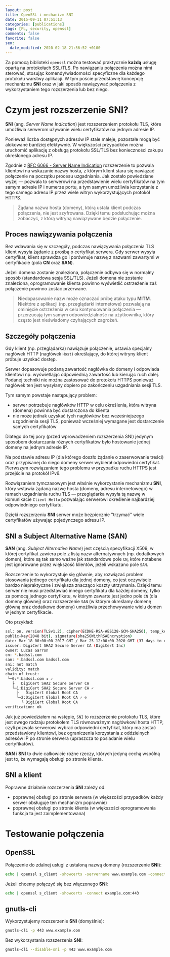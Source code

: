```yaml
---
layout: post
title: OpenSSL i mechanizm SNI
date: 2015-09-11 07:51:13
categories: [publications]
tags: [PL, security, openssl]
comments: false
favorite: false
seo:
  date_modified: 2020-02-18 21:56:52 +0100
---
```


Za pomocą biblioteki `openssl` można testować praktycznie **każdą** usługę opartą na protokołach SSL/TLS. Po nawiązaniu połączenia można nimi sterować, stosując komendy/wiadomości specyficzne dla każdego protokołu warstwy aplikacji. W tym poście przedstawię koncepcję mechanizmu **SNI** oraz w jaki sposób nawiązywać połączenia z wykorzystaniem tego rozszerzenia lub bez niego.

# Czym jest rozszerzenie SNI?

**SNI** (ang. _Server Name Indication_) jest rozszerzeniem protokołu TLS, które umożliwia serwerom używanie wielu certyfikatów na jednym adresie IP.

Ponieważ liczba dostępnych adresów IP stale maleje, pozostałe mogą być alokowane bardziej efektywnie. W większości przypadków można uruchomić aplikację z obsługą protokołu SSL/TLS bez konieczności zakupu określonego adresu IP.

Zgodnie z [RFC 6066 - Server Name Indication](https://tools.ietf.org/html/rfc6066#page-6) rozszerzenie to pozwala klientowi na wskazanie nazwy hosta, z którym klient stara się nawiązać połączenie na początku procesu uzgadniania. Jak zostało powiedziane wyżej — pozwala to serwerowi na przedstawienie wielu certyfikatów na tym samym adresie IP i numerze portu, a tym samym umożliwia korzystanie z tego samego adresu IP przez wiele witryn wykorzystujących protokół HTTPS.

  > Żądana nazwa hosta (domeny), którą ustala klient podczas połączenia, nie jest szyfrowana. Dzięki temu podsłuchując można zobaczyć, z którą witryną nawiązywane będzie połączenie.

## Proces nawiązywania połączenia

Bez wdawania się w szczegóły, podczas nawiązywania połączenia TLS klient wysyła żądanie z prośbą o certyfikat serwera. Gdy serwer wysyła certyfikat, klient sprawdza go i porównuje nazwę z nazwami zawartymi w certyfikacie (pola **CN** oraz **SAN**).

Jeżeli domena zostanie znaleziona, połączenie odbywa się w normalny sposób (standardowa sesja SSL/TLS). Jeżeli domena nie zostanie znaleziona, oprogramowanie klienta powinno wyświetlić ostrzeżenie zaś połączenie powinno zostać przerwane.

  > Niedopasowanie nazw może oznaczać próbę ataku typu **MITM**. Niektóre z aplikacji (np. przeglądarki internetowe) pozwalają na ominięcie ostrzeżenia w celu kontynuowania połączenia — przerzucają tym samym odpowiedzialność na użytkownika, który często jest nieświadomy czyhających zagrożeń.

## Szczegóły połączenia

Gdy klient (np. przeglądarka) nawiązuje połączenie, ustawia specjalny nagłówek HTTP (nagłówek `Host`) określający, do której witryny klient próbuje uzyskać dostęp.

Serwer dopasowuje podaną zawartość nagłówka do domeny i odpowiada klientowi np. wyświetlając odpowiednią zawartość lub kierując ruch dalej. Podanej techniki nie można zastosować do protokołu HTTPS ponieważ nagłówek ten jest wysyłany dopiero po zakończeniu uzgadniania sesji TLS.

Tym samym powstaje następujący problem:

- serwer potrzebuje nagłówków HTTP w celu określenia, która witryna (domena) powinna być dostarczona do klienta
- nie może jednak uzyskać tych nagłówków bez wcześniejszego uzgodnienia sesji TLS, ponieważ wcześniej wymagane jest dostarczenie samych certyfikatów

Dlatego do tej pory (przed wprowadzeniem rozszerzenia SNI) jedynym sposobem dostarczania różnych certyfikatów było hostowanie jednej domeny na jednym adresie IP.

Na podstawie adresu IP (dla którego doszło żądanie o zaserwowanie treści) oraz przypisanej do niego domeny serwer wybierał odpowiedni certyfikat. Pierwszym rozwiązaniem tego problemu w przypadku ruchu HTTPS jest przejście na protokół IPv6.

Rozwiązaniem tymczasowym jest właśnie wykorzystanie mechanizmu **SNI**, który wstawia żądaną nazwę hosta (domeny, adresu internetowego) w ramach uzgadniania ruchu TLS — przeglądarka wysyła tą nazwę w komunikacie `Client Hello` pozwalając serwerowi określenie najbardziej odpowiedniego certyfikatu.

Dzięki rozszerzeniu **SNI** serwer może bezpiecznie "trzymać" wiele certyfikatów używając pojedynczego adresu IP.

## SNI a Subject Alternative Name (SAN)

**SAN** (ang. _Subject Alternative Name_) jest częścią specyfikacji X509, w której certyfikat zawiera pole z listą nazw alternatywnych (np. dodatkowych domen), które są tak samo ważne jak standardowe pole `CN`, które notabene jest ignorowane przez większość klientów, jeżeli wskazano pole `SAN`.

Rozszerzenie to wykorzystuje się głównie, aby rozwiązać problem stosowania jednego certyfikatu dla jednej domeny, co jest oczywiście bardzo niepraktyczne i zwiększa znacząco koszty utrzymania. Dzięki temu serwer nie musi przedstawiać innego certyfikatu dla każdej domeny, tylko za pomocą jednego certyfikatu, w którym zawarte jest jedno pole `CN` (dla domeny głównej) oraz rozszerzenie `SAN` (w którym określamy domenę główną oraz dodatkowe domeny) umożliwia przechowywanie wielu domen w jednym certyfikacie.

Oto przykład:

```bash
ssl: on, version(TLSv1.2), cipher(ECDHE-RSA-AES128-GCM-SHA256), temp_key(ECDH,P-256,256bits)
public-key(2048 bit), signature(sha256WithRSAEncryption)
date: Mar 18 00:00:00 2017 GMT / Mar 25 12:00:00 2020 GMT (37 days to expired)
issuer: DigiCert SHA2 Secure Server CA (DigiCert Inc)
owner: Lucas Garron
cn: *.badssl.com
san: *.badssl.com badssl.com
sni: not match
validity: match
chain of trust:
 └─0:*.badssl.com ★ ✓
   ├   DigiCert SHA2 Secure Server CA
   └─1:DigiCert SHA2 Secure Server CA ✓
     ├   DigiCert Global Root CA
     └─2:DigiCert Global Root CA ✓ ⊙
       └ DigiCert Global Root CA
verification: ok
```

Jak już powiedziałem na wstępie, `SNI` to rozszerzenie protokołu TLS, które jest swego rodzaju protokołem TLS równoważnym nagłówkowi hosta HTTP, czyli pozwala serwerowi wybrać odpowiedni certyfikat, który ma zostać przedstawiony klientowi, bez ograniczenia korzystania z oddzielnych adresów IP po stronie serwera (upraszcza to posiadanie wielu certyfikatów).

**SAN** i **SNI** to dwie całkowicie różne rzeczy, których jedyną cechą wspólną jest to, że wymagają obsługi po stronie klienta.

## SNI a klient

Poprawne działanie rozszerzenia **SNI** zależy od:

- poprawnej obsługi po stronie serwera (w większości przypadków każdy serwer obsługuje ten mechanizm poprawnie)
- poprawnej obsługi po stronie klienta (w większości oprogramowania funkcja ta jest zaimplementowana)

# Testowanie połączenia

## OpenSSL

Połączenie do zdalnej usługi z ustaloną nazwą domeny (rozszerzenie **SNI**):

```bash
echo | openssl s_client -showcerts -servername www.example.com -connect example.com:443
```

Jeżeli chcemy połączyć się bez włączonego **SNI**:

```bash
echo | openssl s_client -showcerts -connect example.com:443
```

## gnutls-cli

Wykorzystujemy rozszerzenie **SNI** (domyślnie):

```bash
gnutls-cli -p 443 www.example.com
```

Bez wykorzystania rozszerzenia **SNI**:

```bash
gnutls-cli --disable-sni -p 443 www.example.com
```
